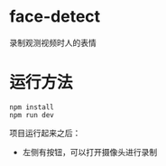 # face-detect

录制观测视频时人的表情



# 运行方法

```
npm install
npm run dev
```



项目运行起来之后：

- 左侧有按钮，可以打开摄像头进行录制
